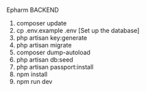 Epharm BACKEND

1. composer update
2. cp .env.example .env   [Set up the database]
3. php artisan key:generate
4. php artisan migrate
5. composer dump-autoload
6. php artisan db:seed
7. php artisan passport:install
8. npm install
9. npm run dev
